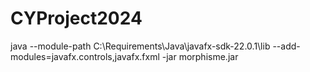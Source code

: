 # CYProject2024

java --module-path C:\Requirements\Java\javafx-sdk-22.0.1\lib --add-modules=javafx.controls,javafx.fxml -jar morphisme.jar
